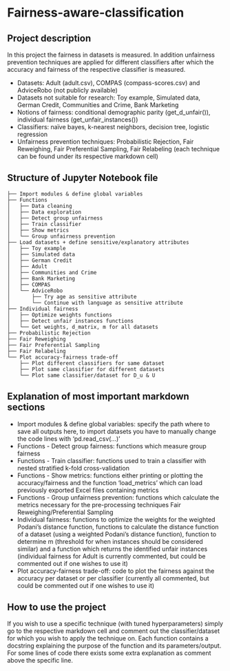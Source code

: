 # Fairness-aware-classification

## Project description
In this project the fairness in datasets is measured. In addition unfairness prevention techniques are applied for different classifiers after which the accuracy and fairness of the respective classifier is measured.
- Datasets: Adult (adult.csv), COMPAS (compass-scores.csv) and AdviceRobo (not publicly available)
- Datasets not suitable for research: Toy example, Simulated data, German Credit, Communities and Crime, Bank Marketing
- Notions of fairness: conditional demographic parity (get_d_unfair()), individual fairness (get_unfair_instances())
- Classifiers: naïve bayes, k-nearest neighbors, decision tree, logistic regression
- Unfairness prevention techniques: Probabilistic Rejection, Fair Reweighing, Fair Preferential Sampling, Fair Relabeling (each technique can be found under its respective markdown cell)

## Structure of Jupyter Notebook file
```
├── Import modules & define global variables
├── Functions
│   ├── Data cleaning
│   ├── Data exploration
│   ├── Detect group unfairness
│   ├── Train classifier
│   ├── Show metrics
│   └── Group unfairness prevention
├── Load datasets + define sensitive/explanatory attributes
│   ├── Toy example
│   ├── Simulated data
│   ├── German Credit
│   ├── Adult
│   ├── Communities and Crime
│   ├── Bank Marketing
│   ├── COMPAS
│   └── AdviceRobo
│       ├── Try age as sensitive attribute
│       └── Continue with language as sensitive attribute
├── Individual fairness
│   ├── Optimize weights functions
│   ├── Detect unfair instances functions
│   └── Get weights, d_matrix, m for all datasets
├── Probabilistic Rejection
├── Fair Reweighing
├── Fair Preferential Sampling
├── Fair Relabeling
└── Plot accuracy-fairness trade-off
    ├── Plot different classifiers for same dataset
    ├── Plot same classifier for different datasets
    └── Plot same classifier/dataset for D_u & U
```

## Explanation of most important markdown sections
- Import modules & define global variables: specify the path where to save all outputs here, to import datasets you have to manually change the code lines with ‘pd.read_csv(…)’
- Functions - Detect group fairness: functions which measure group fairness
- Functions - Train classifier: functions used to train a classifier with nested stratified k-fold cross-validation
- Functions - Show metrics: functions either printing or plotting the accuracy/fairness and the function ‘load_metrics’ which can load previously exported Excel files containing metrics
- Functions - Group unfairness prevention: functions which calculate the metrics necessary for the pre-processing techniques Fair Reweighing/Preferential Sampling
- Individual fairness: functions to optimize the weights for the weighted Podani’s distance function, functions to calculate the distance function of a dataset (using a weighted Podani’s distance function), function to determine m (threshold for when instances should be considered similar) and a function which returns the identified unfair instances (individual fairness for Adult is currently commented, but could be commented out if one wishes to use it)
- Plot accuracy-fairness trade-off: code to plot the fairness against the accuracy per dataset or per classifier (currently all commented, but could be commented out if one wishes to use it)

## How to use the project
If you wish to use a specific technique (with tuned hyperparameters) simply go to the respective markdown cell and comment out the classifier/dataset for which you wish to apply the technique on. Each function contains a docstring explaining the purpose of the function and its parameters/output. For some lines of code there exists some extra explanation as comment above the specific line.
